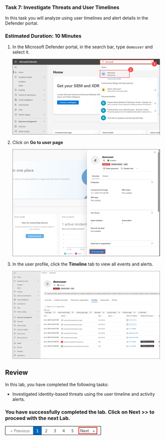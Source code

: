 ### Task 7: Investigate Threats and User Timelines 

In this task you will analyze using user timelines and alert details in the Defender portal.

### Estimated Duration: 10 Minutes

1. In the Microsoft Defender portal, in the search bar, type `demouser` and select it.

      ![](./media/E1T3S1.png)

1. Click on **Go to user page**

      ![](./media/E1T3S2.png)

1. In the user profile, click the **Timeline** tab to view all events and alerts.

      ![](./media/E1T3S3.png)

## Review

In this lab, you have completed the following tasks:

- Investigated identity-based threats using the user timeline and activity alerts.  

### You have successfully completed the lab. Click on **Next >>** to proceed with the next Lab.

![](./media/rd_gs_1_9.png)
